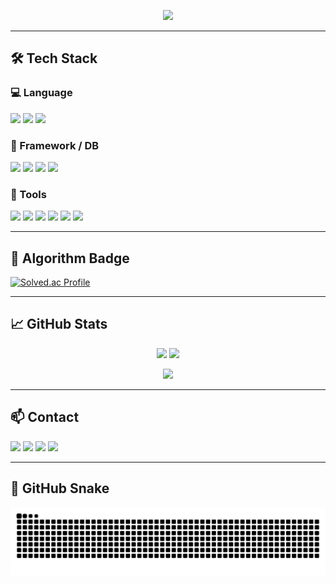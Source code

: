 <p align="center">
  <img src="https://readme-typing-svg.demolab.com?font=Fira+Code&size=28&duration=3000&pause=1000&color=FFFFFF&center=true&vCenter=true&width=500&lines=MinJae;CodedByMinjae" />
</p>

---

## 🛠 Tech Stack

### 💻 Language
<p>
  <img src="https://img.shields.io/badge/Java-000000?style=for-the-badge&logo=openjdk&logoColor=white"/>
  <img src="https://img.shields.io/badge/Python-000000?style=for-the-badge&logo=python&logoColor=white"/>
  <img src="https://img.shields.io/badge/Kotlin-000000?style=for-the-badge&logo=kotlin&logoColor=white"/>
</p>

### 🌱 Framework / DB
<p>
  <img src="https://img.shields.io/badge/SpringBoot-000000?style=for-the-badge&logo=springboot&logoColor=white"/>
  <img src="https://img.shields.io/badge/JPA-000000?style=for-the-badge&logo=hibernate&logoColor=white"/>
  <img src="https://img.shields.io/badge/MySQL-000000?style=for-the-badge&logo=mysql&logoColor=white"/>
  <img src="https://img.shields.io/badge/Oracle-000000?style=for-the-badge&logo=oracle&logoColor=white"/>
</p>

### 🧰 Tools
<p>
  <img src="https://img.shields.io/badge/Git-000000?style=for-the-badge&logo=git&logoColor=white"/>
  <img src="https://img.shields.io/badge/GitHub-000000?style=for-the-badge&logo=github&logoColor=white"/>
  <img src="https://img.shields.io/badge/IntelliJ-000000?style=for-the-badge&logo=intellijidea&logoColor=white"/>
  <img src="https://img.shields.io/badge/PyCharm-000000?style=for-the-badge&logo=pycharm&logoColor=white"/>
  <img src="https://img.shields.io/badge/AndroidStudio-000000?style=for-the-badge&logo=androidstudio&logoColor=white"/>
  <img src="https://img.shields.io/badge/AWS-000000?style=for-the-badge&logo=amazonaws&logoColor=white"/>
</p>

---

## 🧠 Algorithm Badge

[![Solved.ac Profile](http://mazassumnida.wtf/api/v2/generate_badge?boj=minjaekim7311)](https://solved.ac/minjaekim7311)

---

## 📈 GitHub Stats

<p align="center">
  <img src="https://github-readme-stats.vercel.app/api?username=codedbyminjae&show_icons=true&theme=dark&rank_icon=github" height="165"/>
  <img src="https://github-readme-stats.vercel.app/api/top-langs/?username=codedbyminjae&layout=compact&theme=dark" height="165"/>
</p>

<p align="center">
  <img src="https://streak-stats.demolab.com?user=codedbyminjae&theme=dark" height="160"/>
</p>

---

## 📫 Contact

<p>
  <a href="mailto:minjaekim7311@gmail.com"><img src="https://img.shields.io/badge/Gmail-000000?style=for-the-badge&logo=gmail&logoColor=white"/></a>
  <a href="mailto:minjaekim7111@naver.com"><img src="https://img.shields.io/badge/Naver-000000?style=for-the-badge&logo=naver&logoColor=white"/></a>
  <a href="https://velog.io/@minjaekim7111/posts"><img src="https://img.shields.io/badge/Velog-000000?style=for-the-badge&logo=velog&logoColor=white"/></a>
  <a href="https://your-portfolio-link.com"><img src="https://img.shields.io/badge/Portfolio-000000?style=for-the-badge&logo=notion&logoColor=white"/></a>
</p>

---

## 🐍 GitHub Snake

<p align="center">
  <img src="https://github.com/codedbyminjae/codedbyminjae/blob/output/github-snake-dark.svg?palette=github-dark" alt="GitHub Snake"/>
</p>
